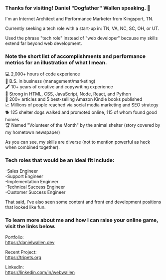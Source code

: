 ### Thanks for visiting! Daniel "Dogfather" Wallen speaking. 👋

I'm an Internet Architect and Performance Marketer from Kingsport, TN.

Currently seeking a tech role with a start-up in: TN, VA, NC, SC, OH, or UT.

Used the phrase "tech role" instead of "web developer" because my skills extend far beyond web development. 

### Note the short list of accomplishments and performance metrics for an illustration of what I mean.

💻 2,000+ hours of code experience<br/>
💼 B.S. in business (management/marketing)<br/>
🖋️ 10+ years of creative and copywriting experience<br/>
💪 Strong in HTML, CSS, JavaScript, Node, React, and Python<br/>
📰 200+ articles and 5 best-selling Amazon Kindle books published<br/>
📈 Millions of people reached via social media marketing and SEO strategy<br/>
🐕 125 shelter dogs walked and promoted online, 115 of whom found good homes<br/>
🏆 Named "Volunteer of the Month" by the animal shelter (story covered by my hometown newspaper)

As you can see, my skills are diverse (not to mention powerful as heck when combined together). 

### Tech roles that would be an ideal fit include:

-Sales Engineer<br/>
-Support Engineer<br/>
-Implementation Engineer<br/>
-Technical Success Engineer<br/>
-Customer Success Engineer<br/>

That said, I've also seen some content and front end development positions that looked like fun. 

### To learn more about me and how I can raise your online game, visit the links below. 

Portfolio:<br/>
https://danielwallen.dev

Recent Project:<br/>
https://tripets.org

LinkedIn:<br/>
https://linkedin.com/in/webwallen
